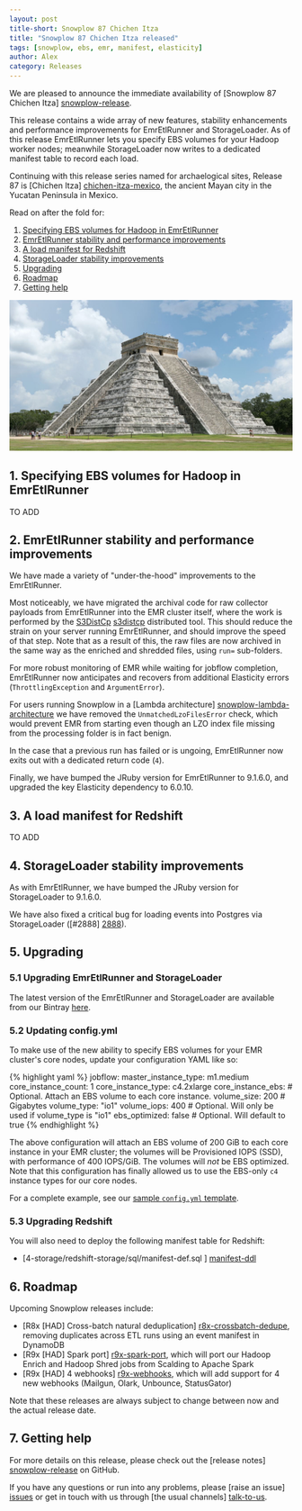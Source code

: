 ```yaml
---
layout: post
title-short: Snowplow 87 Chichen Itza
title: "Snowplow 87 Chichen Itza released"
tags: [snowplow, ebs, emr, manifest, elasticity]
author: Alex
category: Releases
---
```


We are pleased to announce the immediate availability of [Snowplow 87 Chichen Itza] [snowplow-release].

This release contains a wide array of new features, stability enhancements and performance improvements for EmrEtlRunner and StorageLoader. As of this release EmrEtlRunner lets you specify EBS volumes for your Hadoop worker nodes; meanwhile StorageLoader now writes to a dedicated manifest table to record each load.

Continuing with this release series named for archaelogical sites, Release 87 is [Chichen Itza] [chichen-itza-mexico], the ancient Mayan city in the Yucatan Peninsula in Mexico.

Read on after the fold for:

1. [Specifying EBS volumes for Hadoop in EmrEtlRunner](/blog/2017/02/20/snowplow-r87-chichen-itza-released#ebs)
2. [EmrEtlRunner stability and performance improvements](/blog/2017/02/20/snowplow-r87-chichen-itza-released#emretlrunner-misc)
3. [A load manifest for Redshift](/blog/2017/02/20/snowplow-r87-chichen-itza-released#manifest)
4. [StorageLoader stability improvements](/blog/2017/02/20/snowplow-r87-chichen-itza-released#storageloader-misc)
5. [Upgrading](/blog/2017/02/20/snowplow-r87-chichen-itza-released#upgrading)
6. [Roadmap](/blog/2017/02/20/snowplow-r87-chichen-itza-released#roadmap)
7. [Getting help](/blog/2017/02/20/snowplow-r87-chichen-itza-released#help)

![chichen-itza-mexico][chichen-itza-mexico-img]

<!--more-->

<h2 id="ebs">1. Specifying EBS volumes for Hadoop in EmrEtlRunner</h2>

TO ADD

<h2 id="emretlrunner-misc">2. EmrEtlRunner stability and performance improvements</h2>

We have made a variety of "under-the-hood" improvements to the EmrEtlRunner.

Most noticeably, we have migrated the archival code for raw collector payloads from EmrEtlRunner into the EMR cluster itself, where the work is performed by the [S3DistCp] [s3distcp] distributed tool. This should reduce the strain on your server running EmrEtlRunner, and should improve the speed of that step. Note that as a result of this, the raw files are now archived in the same way as the enriched and shredded files, using `run=` sub-folders.

For more robust monitoring of EMR while waiting for jobflow completion, EmrEtlRunner now anticipates and recovers from additional Elasticity errors (`ThrottlingException` and `ArgumentError`).

For users running Snowplow in a [Lambda architecture] [snowplow-lambda-architecture] we have removed the `UnmatchedLzoFilesError` check, which would prevent EMR from starting even though an LZO index file missing from the processing folder is in fact benign.

In the case that a previous run has failed or is ungoing, EmrEtlRunner now exits out with a dedicated return code (`4`).

Finally, we have bumped the JRuby version for EmrEtlRunner to 9.1.6.0, and upgraded the key Elasticity dependency to 6.0.10.

<h2 id="manifest">3. A load manifest for Redshift</h2>

TO ADD

<h2 id="storageloader-misc">4. StorageLoader stability improvements</h2>

As with EmrEtlRunner, we have bumped the JRuby version for StorageLoader to 9.1.6.0.

We have also fixed a critical bug for loading events into Postgres via StorageLoader ([#2888] [2888]).

<h2 id="upgrading">5. Upgrading</h2>

<h3 id="upgrading-binaries">5.1 Upgrading EmrEtlRunner and StorageLoader</h3>

The latest version of the EmrEtlRunner and StorageLoader are available from our Bintray [here][app-dl].

<h3 id="upgrading-config.yml">5.2 Updating config.yml</h3>

To make use of the new ability to specify EBS volumes for your EMR cluster's core nodes, update your configuration YAML like so:

{% highlight yaml %}
    jobflow:
      master_instance_type: m1.medium
      core_instance_count: 1
      core_instance_type: c4.2xlarge
      core_instance_ebs:   # Optional. Attach an EBS volume to each core instance.
        volume_size: 200    # Gigabytes
        volume_type: "io1"
        volume_iops: 400    # Optional. Will only be used if volume_type is "io1"
        ebs_optimized: false # Optional. Will default to true
{% endhighlight %}

The above configuration will attach an EBS volume of 200 GiB to each core instance in your EMR cluster; the volumes will be Provisioned IOPS (SSD), with performance of 400 IOPS/GiB. The volumes will *not* be EBS optimized. Note that this configuration has finally allowed us to use the EBS-only `c4` instance types for our core nodes.

For a complete example, see our [sample `config.yml` template][emretlrunner-config-yml].

<h3 id="upgrading-redshift">5.3 Upgrading Redshift</h3>

You will also need to deploy the following manifest table for Redshift:

* [4-storage/redshift-storage/sql/manifest-def.sql ] [manifest-ddl]

<h2 id="roadmap">6. Roadmap</h2>

Upcoming Snowplow releases include:

* [R8x [HAD] Cross-batch natural deduplication] [r8x-crossbatch-dedupe], removing duplicates across ETL runs using an event manifest in DynamoDB
* [R9x [HAD] Spark port] [r9x-spark-port], which will port our Hadoop Enrich and Hadoop Shred jobs from Scalding to Apache Spark
* [R9x [HAD] 4 webhooks] [r9x-webhooks], which will add support for 4 new webhooks (Mailgun, Olark, Unbounce, StatusGator)

Note that these releases are always subject to change between now and the actual release date.

<h2 id="help">7. Getting help</h2>

For more details on this release, please check out the [release notes] [snowplow-release] on GitHub.

If you have any questions or run into any problems, please [raise an issue] [issues] or get in touch with us through [the usual channels] [talk-to-us].

[chichen-itza-mexico]: https://en.wikipedia.org/wiki/Chichen_Itza
[chichen-itza-mexico-img]: /assets/img/blog/2017/02/chichen-itza-mexico.jpg

[snowplow-release]: https://github.com/snowplow/snowplow/releases/r87-chichen-itza
[2888]: https://github.com/snowplow/snowplow/issues/2888

[app-dl]: http://dl.bintray.com/snowplow/snowplow-generic/snowplow_emr_r87_chichen_itza.zip
[manifest-ddl]: https://raw.githubusercontent.com/snowplow/snowplow/master/4-storage/redshift-storage/sql/manifest-def.sql
[emretlrunner-config-yml]: https://github.com/snowplow/snowplow/blob/master/3-enrich/emr-etl-runner/config/config.yml.sample

[snowplow-lambda-architecture]: http://discourse.snowplowanalytics.com/t/how-to-setup-a-lambda-architecture-for-snowplow/249
[s3distcp]: http://docs.aws.amazon.com/emr/latest/ReleaseGuide/UsingEMR_s3distcp.html

[r8x-crossbatch-dedupe]: https://github.com/snowplow/snowplow/milestone/136
[r9x-spark-port]: https://github.com/snowplow/snowplow/milestone/137
[r9x-webhooks]: https://github.com/snowplow/snowplow/milestone/129

[issues]: https://github.com/snowplow/snowplow/issues/new
[talk-to-us]: https://github.com/snowplow/snowplow/wiki/Talk-to-us
